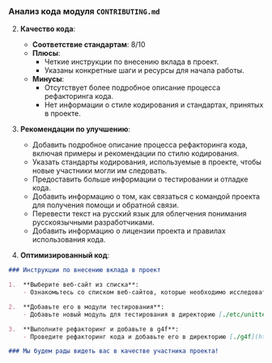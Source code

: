 ### **Анализ кода модуля `CONTRIBUTING.md`**

2. **Качество кода**:
   - **Соответствие стандартам**: 8/10
   - **Плюсы**:
     - Четкие инструкции по внесению вклада в проект.
     - Указаны конкретные шаги и ресурсы для начала работы.
   - **Минусы**:
     - Отсутствует более подробное описание процесса рефакторинга кода.
     - Нет информации о стиле кодирования и стандартах, принятых в проекте.

3. **Рекомендации по улучшению**:
   - Добавить подробное описание процесса рефакторинга кода, включая примеры и рекомендации по стилю кодирования.
   - Указать стандарты кодирования, используемые в проекте, чтобы новые участники могли им следовать.
   - Предоставить больше информации о тестировании и отладке кода.
   - Добавить информацию о том, как связаться с командой проекта для получения помощи и обратной связи.
   - Перевести текст на русский язык для облегчения понимания русскоязычными разработчиками.
   - Добавить информацию о лицензии проекта и правилах использования кода.

4. **Оптимизированный код**:

```markdown
### Инструкции по внесению вклада в проект

1.  **Выберите веб-сайт из списка**:
    - Ознакомьтесь со списком веб-сайтов, которые необходимо исследовать: [sites-to-reverse](https://github.com/xtekky/gpt4free/issues/40)

2.  **Добавьте его в модули тестирования**:
    - Добавьте новый модуль для тестирования в директорию [./etc/unittest/](https://github.com/xtekky/gpt4free/tree/main/etc/unittest/)

3.  **Выполните рефакторинг и добавьте в g4f**:
    - Проведите рефакторинг кода и добавьте его в директорию [./g4f](https://github.com/xtekky/gpt4free/tree/main/g4f)

### Мы будем рады видеть вас в качестве участника проекта!